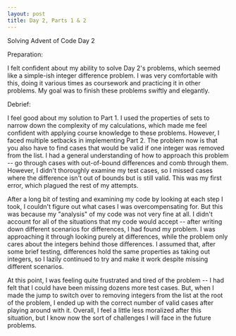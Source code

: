 ```yaml
---
layout: post
title: Day 2, Parts 1 & 2
---
```

Solving Advent of Code Day 2

Preparation:

I felt confident about my ability to solve Day 2's problems, which seemed like a simple-ish integer difference problem. I was very comfortable with this, doing it various times as coursework and practicing it in other problems. My goal was to finish these problems swiftly and elegantly.

Debrief:

I feel good about my solution to Part 1. I used the properties of sets to narrow down the complexity of my calculations, which made me feel confident with applying course knowledge to these problems. However, I faced multiple setbacks in implementing Part 2. The problem now is that you also have to find cases that would be valid if one integer was removed from the list. I had a general understanding of how to approach this problem -- go through cases with out-of-bound differences and comb through them. However, I didn't thoroughly examine my test cases, so I missed cases where the difference isn't out of bounds but is still valid. This was my first error, which plagued the rest of my attempts.

After a long bit of testing and examining my code by looking at each step I took, I couldn't figure out what cases I was overcompensating for. But this was because my "analysis" of my code was not very fine at all. I didn't account for all of the situations that my code would accept -- after writing down different scenarios for differences, I had found my problem. I was approaching it through looking purely at differences, while the problem only cares about the integers behind those differences. I assumed that, after some brief testing, differences hold the same properties as taking out integers, so I lazily continued to try and make it work despite missing different scenarios.

At this point, I was feeling quite frustrated and tired of the problem -- I had felt that I could have been missing dozens more test cases. But, when I made the jump to switch over to removing integers from the list at the root of the problem, I ended up with the correct number of valid cases after playing around with it. Overall, I feel a little less moralized after this situation, but I know now the sort of challenges I will face in the future problems.
